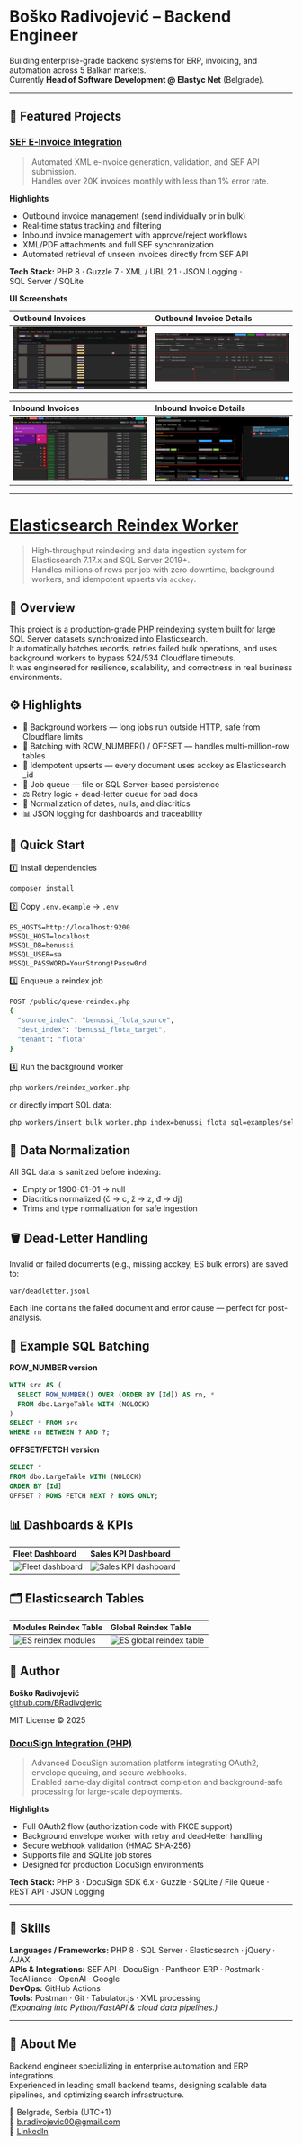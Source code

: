 # Boško Radivojević – Backend Engineer

Building enterprise-grade backend systems for ERP, invoicing, and automation across 5 Balkan markets.  
Currently **Head of Software Development @ Elastyc Net** (Belgrade).

---

## 🚀 Featured Projects

### [SEF E‑Invoice Integration](https://github.com/BRadivojevic/sef-einvoice-php)
> Automated XML e‑invoice generation, validation, and SEF API submission.  
> Handles over 20K invoices monthly with less than 1% error rate.

**Highlights**
- Outbound invoice management (send individually or in bulk)
- Real‑time status tracking and filtering
- Inbound invoice management with approve/reject workflows
- XML/PDF attachments and full SEF synchronization
- Automated retrieval of unseen invoices directly from SEF API

**Tech Stack:** PHP 8 · Guzzle 7 · XML / UBL 2.1 · JSON Logging · SQL Server / SQLite

**UI Screenshots**

| Outbound Invoices | Outbound Invoice Details |
|:--|:--|
| ![Outbound invoices](https://raw.githubusercontent.com/BRadivojevic/sef-einvoice-php/main/docs/outbound-invoice-sc-1.png) | ![Outbound invoice details](https://raw.githubusercontent.com/BRadivojevic/sef-einvoice-php/main/docs/invoice-sc-1.png) |

| Inbound Invoices | Inbound Invoice Details |
|:--|:--|
| ![Inbound invoices](https://raw.githubusercontent.com/BRadivojevic/sef-einvoice-php/main/docs/inbound-invoice-sc-1.png) | ![Inbound invoice details](https://raw.githubusercontent.com/BRadivojevic/sef-einvoice-php/main/docs/inbound-invoice-sc-2.png) |

---


# [Elasticsearch Reindex Worker](https://github.com/BRadivojevic/php-elasticsearch)
> High-throughput reindexing and data ingestion system for Elasticsearch 7.17.x and SQL Server 2019+.  
> Handles millions of rows per job with zero downtime, background workers, and idempotent upserts via `acckey`.

## 🧠 Overview
This project is a production-grade PHP reindexing system built for large SQL Server datasets synchronized into Elasticsearch.  
It automatically batches records, retries failed bulk operations, and uses background workers to bypass 524/534 Cloudflare timeouts.  
It was engineered for resilience, scalability, and correctness in real business environments.

## ⚙️ Highlights
- 🚀 Background workers — long jobs run outside HTTP, safe from Cloudflare limits  
- 🧩 Batching with ROW_NUMBER() / OFFSET — handles multi-million-row tables  
- 🔁 Idempotent upserts — every document uses acckey as Elasticsearch _id  
- 💾 Job queue — file or SQL Server-based persistence  
- ⚖️ Retry logic + dead-letter queue for bad docs  
- 🧹 Normalization of dates, nulls, and diacritics  
- 📊 JSON logging for dashboards and traceability  

## 🚀 Quick Start

1️⃣ Install dependencies
```bash
composer install
```

2️⃣ Copy `.env.example` → `.env`
```env
ES_HOSTS=http://localhost:9200
MSSQL_HOST=localhost
MSSQL_DB=benussi
MSSQL_USER=sa
MSSQL_PASSWORD=YourStrong!Passw0rd
```

3️⃣ Enqueue a reindex job
```bash
POST /public/queue-reindex.php
{
  "source_index": "benussi_flota_source",
  "dest_index": "benussi_flota_target",
  "tenant": "flota"
}
```

4️⃣ Run the background worker
```bash
php workers/reindex_worker.php
```

or directly import SQL data:
```bash
php workers/insert_bulk_worker.php index=benussi_flota sql=examples/select_batch_row_number.sql start=1 end=10000
```

## 🧩 Data Normalization
All SQL data is sanitized before indexing:
- Empty or 1900-01-01 → null  
- Diacritics normalized (č → c, ž → z, đ → dj)  
- Trims and type normalization for safe ingestion

## 🪣 Dead-Letter Handling
Invalid or failed documents (e.g., missing acckey, ES bulk errors) are saved to:
```
var/deadletter.jsonl
```
Each line contains the failed document and error cause — perfect for post-analysis.

## 🧱 Example SQL Batching

**ROW_NUMBER version**
```sql
WITH src AS (
  SELECT ROW_NUMBER() OVER (ORDER BY [Id]) AS rn, *
  FROM dbo.LargeTable WITH (NOLOCK)
)
SELECT * FROM src
WHERE rn BETWEEN ? AND ?;
```

**OFFSET/FETCH version**
```sql
SELECT *
FROM dbo.LargeTable WITH (NOLOCK)
ORDER BY [Id]
OFFSET ? ROWS FETCH NEXT ? ROWS ONLY;
```

## 📊 Dashboards & KPIs
| Fleet Dashboard | Sales KPI Dashboard |
|:--|:--|
| ![Fleet dashboard](https://raw.githubusercontent.com/BRadivojevic/php-elasticsearch-reindex-workers/main/docs/elasticsearch-dash-sc-1.png) | ![Sales KPI dashboard](https://raw.githubusercontent.com/BRadivojevic/php-elasticsearch-reindex-workers/main/docs/elasticsearch-dash-sc-2.png) |

## 🗂 Elasticsearch Tables
| Modules Reindex Table | Global Reindex Table |
|:--|:--|
| ![ES reindex modules](https://raw.githubusercontent.com/BRadivojevic/php-elasticsearch-reindex-workers/main/docs/elasticsearch-sc-1.png) | ![ES global reindex table](https://raw.githubusercontent.com/BRadivojevic/php-elasticsearch-reindex-workers/main/docs/elasticsearch-sc-3.png) |

## 👤 Author
**Boško Radivojević**  
[github.com/BRadivojevic](https://github.com/BRadivojevic)  

MIT License © 2025


### [DocuSign Integration (PHP)](https://github.com/BRadivojevic/docusign-integration-php)
> Advanced DocuSign automation platform integrating OAuth2, envelope queuing, and secure webhooks.  
> Enabled same‑day digital contract completion and background‑safe processing for large-scale deployments.

**Highlights**
- Full OAuth2 flow (authorization code with PKCE support)
- Background envelope worker with retry and dead‑letter handling
- Secure webhook validation (HMAC SHA‑256)
- Supports file and SQLite job stores
- Designed for production DocuSign environments

**Tech Stack:** PHP 8 · DocuSign SDK 6.x · Guzzle · SQLite / File Queue · REST API · JSON Logging

---

## 🧠 Skills
**Languages / Frameworks:** PHP 8 · SQL Server · Elasticsearch · jQuery · AJAX  
**APIs & Integrations:** SEF API · DocuSign · Pantheon ERP · Postmark · TecAlliance · OpenAI · Google  
**DevOps:** GitHub Actions  
**Tools:** Postman · Git · Tabulator.js · XML processing  
*(Expanding into Python/FastAPI & cloud data pipelines.)*

---

## 🧩 About Me
Backend engineer specializing in enterprise automation and ERP integrations.  
Experienced in leading small backend teams, designing scalable data pipelines, and optimizing search infrastructure.

📍 Belgrade, Serbia (UTC+1)  
📧 [b.radivojevic00@gmail.com](mailto:b.radivojevic00@gmail.com)  
🔗 [LinkedIn](https://linkedin.com/in/bosko-radivojevic-94a783238)
